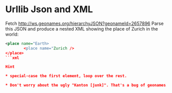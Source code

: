 # Urllib Json and XML

Fetch http://ws.geonames.org/hierarchyJSON?geonameId=2657896
Parse this JSON and produce a nested XML showing the place of Zurich in the world:

```xml
<place name="Earth>
		<place name="Zurich />
</place>
```xml

Hint

* special-case the first element, loop over the rest.

* Don't worry about the ugly "Kanton [junk]". That's a bug of geonames.org - they should proper use Unicode in their JSON.
